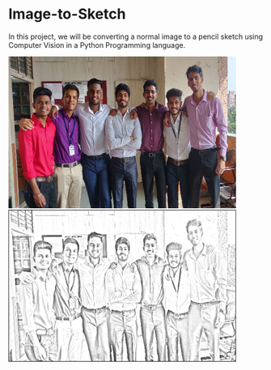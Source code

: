 # Image-to-Sketch

In this project, we will be converting a normal image to a pencil sketch using Computer Vision in a Python Programming language.


<img src="https://github.com/vinodnayak08/Image-to-Sketch/blob/main/Input.png" width="450" height="300">&nbsp;<img src="https://github.com/vinodnayak08/Image-to-Sketch/blob/main/Output.png" width="450" height="300">
